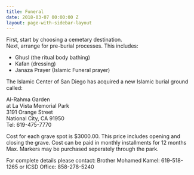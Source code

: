 ```yaml
---
title: Funeral
date: 2018-03-07 00:00:00 Z
layout: page-with-sidebar-layout
---
```


First, start by choosing a cemetary destination.  
Next, arrange for pre-burial processes. This includes:  
- Ghusl (the ritual body bathing)  
- Kafan (dressing)  
- Janaza Prayer (Islamic Funeral prayer)

The Islamic Center of San Diego has acquired a new Islamic burial ground called:

Al-Rahma Garden  
at La Vista Memorial Park  
3191 Orange Street  
National City, CA 91950  
Tel: 619-475-7770

Cost for each grave spot is $3000.00. This price includes opening and closing the grave. Cost can be paid in monthly installments for 12 months Max. Markers may be purchased seperately through the park.

For complete details please contact:
Brother Mohamed Kamel: 619-518-1265
or
ICSD Office: 858-278-5240
